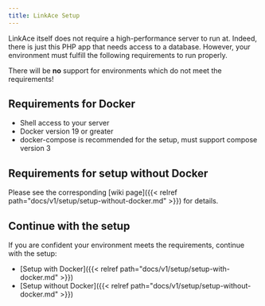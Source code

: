 ```yaml
---
title: LinkAce Setup
---
```


LinkAce itself does not require a high-performance server to run at. Indeed, there is just this PHP app that needs access to a database. However, your environment must fulfill the following requirements to run properly.

There will be **no** support for environments which do not meet the requirements!


## Requirements for Docker

* Shell access to your server
* Docker version 19 or greater
* docker-compose is recommended for the setup, must support compose version 3


## Requirements for setup without Docker

Please see the corresponding [wiki page]({{< relref path="docs/v1/setup/setup-without-docker.md" >}}) for details.


## Continue with the setup

If you are confident your environment meets the requirements, continue with the setup:

* [Setup with Docker]({{< relref path="docs/v1/setup/setup-with-docker.md" >}})
* [Setup without Docker]({{< relref path="docs/v1/setup/setup-without-docker.md" >}})
